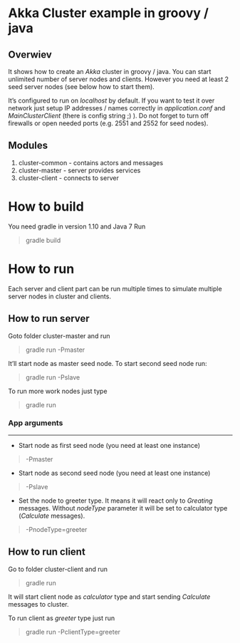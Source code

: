 # Akka Cluster example in groovy / java

## Overwiev

It shows how to create an *Akka* cluster in groovy / java. You can start unlimited number of server nodes and clients. However you need at least 2 seed server nodes (see below how to start them).

It’s configured to run on *localhost* by default. If you want to test it over network just setup IP addresses / names correctly in *application.conf* and *MainClusterClient* (there is config string ;) ). Do not forget to turn off firewalls or open needed ports (e.g. 2551 and 2552 for seed nodes).

## Modules

1. cluster-common - contains actors and messages
2. cluster-master - server provides services
3. cluster-client - connects to server

# How to build

You need gradle in version 1.10 and Java 7
Run
> gradle build

# How to run

Each server and client part can be run multiple times to simulate multiple server nodes in cluster and clients.

## How to run server
Goto folder cluster-master and run
> gradle run -Pmaster

It’ll start node as master seed node. To start second seed node run:
> gradle run -Pslave

To run more work nodes just type
> gradle run

### App arguments
***
* Start node as first seed node (you need at least one instance)
>-Pmaster

* Start node as second seed node (you need at least one instance)
>-Pslave

* Set the node to greeter type. It means it will react only to *Greating* messages. Without *nodeType* parameter it will be set to calculator type (*Calculate* messages).
> -PnodeType=greeter


## How to run client

Go to folder cluster-client and run
> gradle run

It will start client node as *calculator* type and start sending *Calculate* messages to cluster.

To run client as *greeter* type just run

> gradle run -PclientType=greeter

